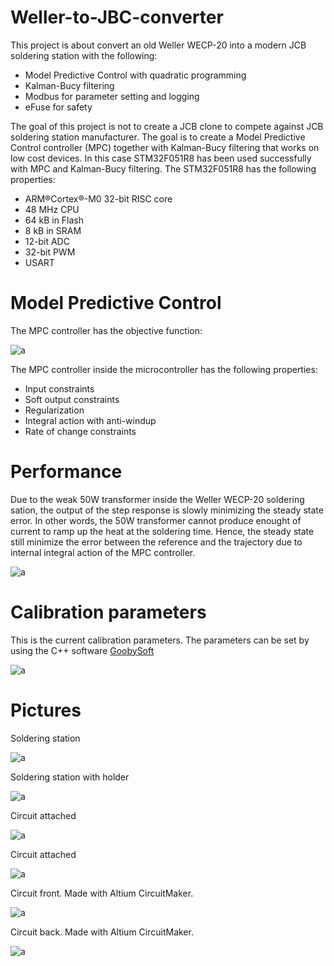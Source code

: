 # Weller-to-JBC-converter

This project is about convert an old Weller WECP-20 into a modern JCB soldering station with the following: 

* Model Predictive Control with quadratic programming
* Kalman-Bucy filtering
* Modbus for parameter setting and logging
* eFuse for safety

The goal of this project is not to create a JCB clone to compete against JCB soldering station manufacturer. The goal is to create
a Model Predictive Control controller (MPC) together with Kalman-Bucy filtering that works on low cost devices. In this case STM32F051R8 has been used successfully with MPC and Kalman-Bucy filtering. The STM32F051R8 has the following properties:

* ARM®Cortex®-M0 32-bit RISC core
* 48 MHz CPU
* 64 kB in Flash
* 8 kB in SRAM
* 12-bit ADC
* 32-bit PWM
* USART

# Model Predictive Control

The MPC controller has the objective function:

![a](https://github.com/DanielMartensson/Weller-to-JBC-converter/blob/main/Pictures/Objective%20function.png?raw=true)

The MPC controller inside the microcontroller has the following properties:

* Input constraints
* Soft output constraints
* Regularization
* Integral action with anti-windup
* Rate of change constraints

# Performance

Due to the weak 50W transformer inside the Weller WECP-20 soldering sation, the output of the step response is slowly minimizing the steady state error. In other words, the 50W transformer cannot produce enought of current to ramp up the heat at the soldering time. Hence, the steady state still minimize the error between the reference and the trajectory due to internal integral action of the MPC controller.

![a](https://github.com/DanielMartensson/Weller-to-JBC-converter/blob/main/Pictures/Feedback%20control%20MPC.png?raw=true)

# Calibration parameters

This is the current calibration parameters. The parameters can be set by using the C++ software [GoobySoft](https://github.com/DanielMartensson/GoobySoft)

![a](https://github.com/DanielMartensson/Weller-to-JBC-converter/blob/main/Pictures/Calibration%20&%20settings.png?raw=true)

# Pictures

Soldering station 

![a](https://github.com/DanielMartensson/Weller-to-JBC-converter/blob/main/Pictures/Weller%20WECP-20.jpg?raw=true)

Soldering station with holder

![a](https://github.com/DanielMartensson/Weller-to-JBC-converter/blob/main/Pictures/Soldering%20station.jpg?raw=true)

Circuit attached

![a](https://github.com/DanielMartensson/Weller-to-JBC-converter/blob/main/Pictures/Circuit%20attached%201.jpg?raw=true)

Circuit attached

![a](https://github.com/DanielMartensson/Weller-to-JBC-converter/blob/main/Pictures/Circuit%20attached%202.jpg?raw=true)

Circuit front. Made with Altium CircuitMaker.

![a](https://github.com/DanielMartensson/Weller-to-JBC-converter/blob/main/Pictures/Circuit%20front.png?raw=true)

Circuit back. Made with Altium CircuitMaker.

![a](https://github.com/DanielMartensson/Weller-to-JBC-converter/blob/main/Pictures/Circuit%20back.png?raw=true)




